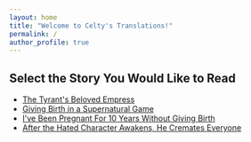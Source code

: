 ```yaml
---
layout: home
title: "Welcome to Celty's Translations!"
permalink: /
author_profile: true
---
```


## Select the Story You Would Like to Read

- [The Tyrant's Beloved Empress](/tyrant-toc/index.md/)
- [Giving Birth in a Supernatural Game](/supernatural-toc/index.md/)
- [I've Been Pregnant For 10 Years Without Giving Birth](/10years-toc/index.md/)
- [After the Hated Character Awakens, He Cremates Everyone](/cremates-toc.md/)
